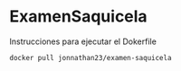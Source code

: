# ExamenSaquicela
Instrucciones para ejecutar el Dokerfile

```bash
docker pull jonnathan23/examen-saquicela
```
